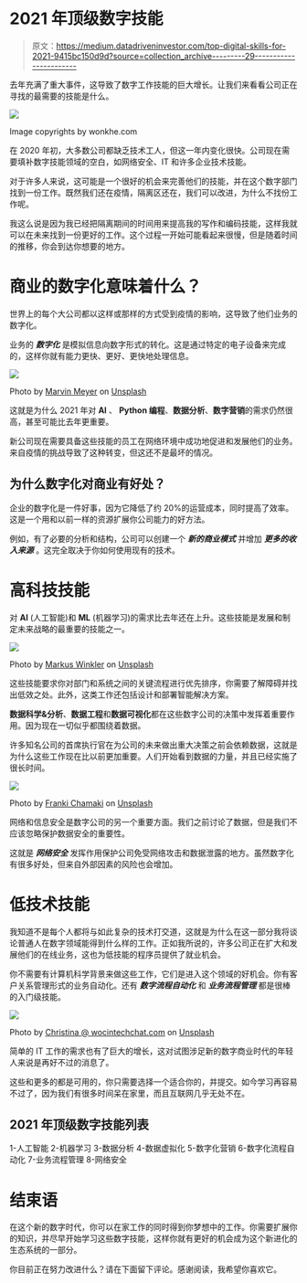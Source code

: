 # 2021 年顶级数字技能

> 原文：<https://medium.datadriveninvestor.com/top-digital-skills-for-2021-9415bc150d9d?source=collection_archive---------29----------------------->

去年充满了重大事件，这导致了数字工作技能的巨大增长。让我们来看看公司正在寻找的最需要的技能是什么。

![](img/612b495dd6386d21c205e45890fccf2b.png)

Image copyrights by wonkhe.com

在 2020 年初，大多数公司都缺乏技术工人，但这一年内变化很快。公司现在需要填补数字技能领域的空白，如网络安全、IT 和许多企业技术技能。

对于许多人来说，这可能是一个很好的机会来完善他们的技能，并在这个数字部门找到一份工作。既然我们还在疫情，隔离区还在，我们可以改进，为什么不找份工作呢。

我这么说是因为我已经把隔离期间的时间用来提高我的写作和编码技能，这样我就可以在未来找到一份更好的工作。这个过程一开始可能看起来很慢，但是随着时间的推移，你会到达你想要的地方。

# 商业的数字化意味着什么？

世界上的每个大公司都以这样或那样的方式受到疫情的影响，这导致了他们业务的数字化。

业务的 ***数字化*** 是模拟信息向数字形式的转化。这是通过特定的电子设备来完成的，这样你就有能力更快、更好、更快地处理信息。

![](img/4e07b210b61e707dca6720cf18d3bd22.png)

Photo by [Marvin Meyer](https://unsplash.com/@marvelous?utm_source=medium&utm_medium=referral) on [Unsplash](https://unsplash.com?utm_source=medium&utm_medium=referral)

这就是为什么 2021 年对 **AI** 、 **Python 编程**、**数据分析**、**数字营销**的需求仍然很高，甚至可能比去年更重要。

新公司现在需要具备这些技能的员工在网络环境中成功地促进和发展他们的业务。来自疫情的挑战导致了这种转变，但这还不是最坏的情况。

## 为什么数字化对商业有好处？

企业的数字化是一件好事，因为它降低了约 20%的运营成本，同时提高了效率。这是一个用和以前一样的资源扩展你公司能力的好方法。

例如，有了必要的分析和结构，公司可以创建一个 ***新的商业模式*** 并增加 ***更多的收入来源*** 。这完全取决于你如何使用现有的技术。

# 高科技技能

对 **AI** (人工智能)和 **ML** (机器学习)的需求比去年还在上升。这些技能是发展和制定未来战略的最重要的技能之一。

![](img/9145d8a8dfbcc79b4c37713807cb171f.png)

Photo by [Markus Winkler](https://unsplash.com/@markuswinkler?utm_source=medium&utm_medium=referral) on [Unsplash](https://unsplash.com?utm_source=medium&utm_medium=referral)

这些技能要求你对部门和系统之间的关键流程进行优先排序，你需要了解障碍并找出低效之处。此外，这类工作还包括设计和部署智能解决方案。

**数据科学&分析**、**数据工程**和**数据可视化**都在这些数字公司的决策中发挥着重要作用。因为现在一切似乎都围绕着数据。

许多知名公司的首席执行官在为公司的未来做出重大决策之前会依赖数据，这就是为什么这些工作现在比以前更加重要。人们开始看到数据的力量，并且已经实施了很长时间。

![](img/ba0eeeb5a4b4a60726ac3223819efa2d.png)

Photo by [Franki Chamaki](https://unsplash.com/@franki?utm_source=medium&utm_medium=referral) on [Unsplash](https://unsplash.com?utm_source=medium&utm_medium=referral)

网络和信息安全是数字公司的另一个重要方面。我们之前讨论了数据，但是我们不应该忽略保护数据安全的重要性。

这就是 ***网络安全*** 发挥作用保护公司免受网络攻击和数据泄露的地方。虽然数字化有很多好处，但来自外部因素的风险也会增加。

# 低技术技能

我知道不是每个人都将与如此复杂的技术打交道，这就是为什么在这一部分我将谈论普通人在数字领域能得到什么样的工作。正如我所说的，许多公司正在扩大和发展他们的在线业务，这也为低技能的程序员提供了就业机会。

你不需要有计算机科学背景来做这些工作，它们是进入这个领域的好机会。你有客户关系管理形式的业务自动化。还有 ***数字流程自动化*** 和 ***业务流程管理*** 都是很棒的入门级技能。

![](img/ea25a7271f8b30b4d1dfb9f2126eb98f.png)

Photo by [Christina @ wocintechchat.com](https://unsplash.com/@wocintechchat?utm_source=medium&utm_medium=referral) on [Unsplash](https://unsplash.com?utm_source=medium&utm_medium=referral)

简单的 IT 工作的需求也有了巨大的增长，这对试图涉足新的数字商业时代的年轻人来说是再好不过的消息了。

这些和更多的都是可用的，你只需要选择一个适合你的，并提交。如今学习再容易不过了，因为我们有很多时间呆在家里，而且互联网几乎无处不在。

## 2021 年顶级数字技能列表

1-人工智能
2-机器学习
3-数据分析
4-数据虚拟化
5-数字化营销
6-数字化流程自动化
7-业务流程管理
8-网络安全

# 结束语

在这个新的数字时代，你可以在家工作的同时得到你梦想中的工作。你需要扩展你的知识，并尽早开始学习这些数字技能，这样你就有更好的机会成为这个新进化的生态系统的一部分。

你目前正在努力改进什么？请在下面留下评论。感谢阅读，我希望你喜欢它。